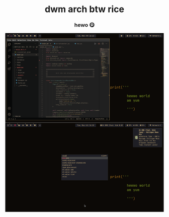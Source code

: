 <div align="center">
<h1>dwm arch btw rice</h1>
<h3>hewo 😋</h3>
<img src="https://raw.githubusercontent.com/yumm-b612/linux/main/hewo.png"/>
</div>
